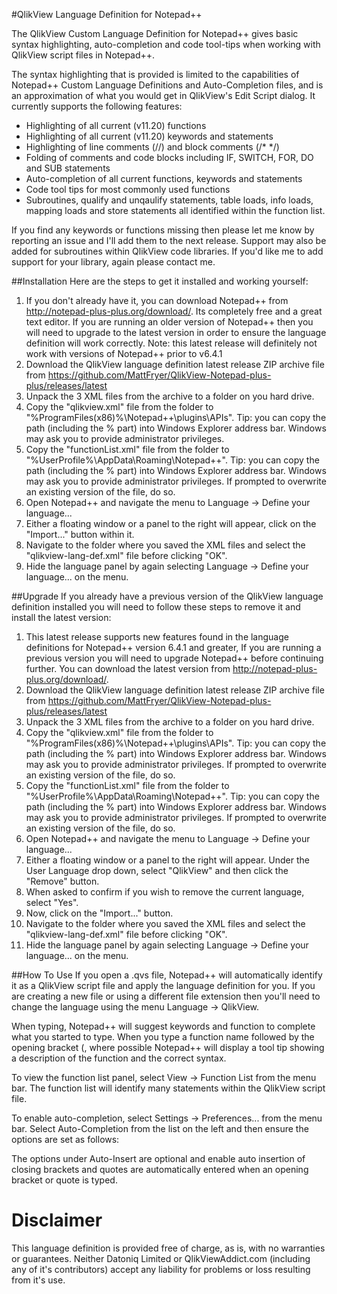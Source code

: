 #QlikView Language Definition for Notepad++

The QlikView Custom Language Definition for Notepad++ gives basic syntax highlighting, auto-completion and code tool-tips when working with QlikView script files in Notepad++.

The syntax highlighting that is provided is limited to the capabilities of Notepad++ Custom Language Definitions and Auto-Completion files, and is an approximation of what you would get in QlikView's Edit Script dialog. It currently supports the following features:

* Highlighting of all current (v11.20) functions 
* Highlighting of all current (v11.20) keywords and statements 
* Highlighting of line comments (//) and block comments (/* */) 
* Folding of comments and code blocks including IF, SWITCH, FOR, DO and SUB statements 
* Auto-completion of all current functions, keywords and statements 
* Code tool tips for most commonly used functions
* Subroutines, qualify and unqaulify statements, table loads, info loads, mapping loads and store statements all identified within the function list.

If you find any keywords or functions missing then please let me know by reporting an issue and I'll add them to the next release. Support may also be added for subroutines within QlikView code libraries. If you'd like me to add support for your library, again please contact me.


##Installation
Here are the steps to get it installed and working yourself:

1. If you don't already have it, you can download Notepad++ from http://notepad-plus-plus.org/download/. Its completely free and a great text editor. If you are running an older version of Notepad++ then you will need to upgrade to the latest version in order to ensure the language definition will work correctly. Note: this latest release will definitely not work with versions of Notepad++ prior to v6.4.1
2. Download the QlikView language definition latest release ZIP archive file from https://github.com/MattFryer/QlikView-Notepad-plus-plus/releases/latest
3. Unpack the 3 XML files from the archive to a folder on you hard drive. 
4. Copy the "qlikview.xml" file from the folder to "%ProgramFiles(x86)%\Notepad++\plugins\APIs\". Tip: you can copy the path (including the % part) into Windows Explorer address bar. Windows may ask you to provide administrator privileges. 
5. Copy the "functionList.xml" file from the folder to "%UserProfile%\AppData\Roaming\Notepad++\". Tip: you can copy the path (including the % part) into Windows Explorer address bar. Windows may ask you to provide administrator privileges. If prompted to overwrite an existing version of the file, do so. 
6. Open Notepad++ and navigate the menu to Language -> Define your language...
7. Either a floating window or a panel to the right will appear, click on the "Import..." button within it.
8. Navigate to the folder where you saved the XML files and select the "qlikview-lang-def.xml" file before clicking "OK".
9. Hide the language panel by again selecting Language -> Define your language... on the menu. 


##Upgrade
If you already have a previous version of the QlikView language definition installed you will need to follow these steps to remove it and install the latest version:

1. This latest release supports new features found in the language definitions for Notepad++ version 6.4.1 and greater, If you are running a previous version you will need to upgrade Notepad++ before continuing further. You can download the latest version from http://notepad-plus-plus.org/download/.
2. Download the QlikView language definition latest release ZIP archive file from https://github.com/MattFryer/QlikView-Notepad-plus-plus/releases/latest
3. Unpack the 3 XML files from the archive to a folder on you hard drive. 
4. Copy the "qlikview.xml" file from the folder to "%ProgramFiles(x86)%\Notepad++\plugins\APIs\". Tip: you can copy the path (including the % part) into Windows Explorer address bar. Windows may ask you to provide administrator privileges. If prompted to overwrite an existing version of the file, do so.
5. Copy the "functionList.xml" file from the folder to "%UserProfile%\AppData\Roaming\Notepad++\". Tip: you can copy the path (including the % part) into Windows Explorer address bar. Windows may ask you to provide administrator privileges. If prompted to overwrite an existing version of the file, do so.
6. Open Notepad++ and navigate the menu to Language -> Define your language...
7. Either a floating window or a panel to the right will appear. Under the User Language drop down, select "QlikView" and then click the "Remove" button.
8. When asked to confirm if you wish to remove the current language, select "Yes".
9. Now, click on the "Import..." button.
10. Navigate to the folder where you saved the XML files and select the "qlikview-lang-def.xml" file before clicking "OK".
11. Hide the language panel by again selecting Language -> Define your language... on the menu.


##How To Use
If you open a .qvs file, Notepad++ will automatically identify it as a QlikView script file and apply the language definition for you. If you are creating a new file or using a different file extension then you'll need to change the language using the menu Language -> QlikView.

When typing, Notepad++ will suggest keywords and function to complete what you started to type. When you type a function name followed by the opening bracket (, where possible Notepad++ will display a tool tip showing a description of the function and the correct syntax.

To view the function list panel, select View -> Function List from the menu bar. The function list will identify many statements within the QlikView script file.

To enable auto-completion, select Settings -> Preferences... from the menu bar. Select Auto-Completion from the list on the left and then ensure the options are set as follows:

The options under Auto-Insert are optional and enable auto insertion of closing brackets and quotes are automatically entered when an opening bracket or quote is typed.


Disclaimer
===============================================
This language definition is provided free of charge, as is, with no warranties or guarantees. Neither Datoniq Limited or QlikViewAddict.com (including any of it's contributors) accept any liability for problems or loss resulting from it's use. 
